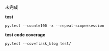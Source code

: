 未完成

**test**

```shell script
py.test --count=100 -x --repeat-scope=session
```
**test code coverage**
```shell script
py.test --cov=flask_blog test/
```
